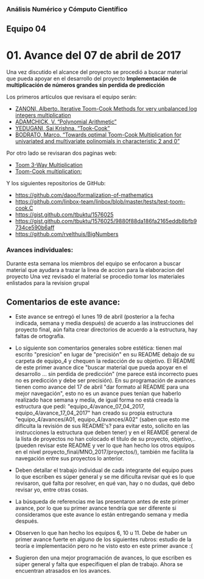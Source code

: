 ### Análisis Numérico y Cómputo Científico

## Equipo 04

# 01. Avance del 07 de abril de 2017

Una vez discutido el alcance del proyecto se procedió a buscar material que pueda apoyar en el desarrollo del proyecto **Implementación de multiplicación de números grandes sin perdida de predicción**

Los primeros  artículos que revisara el equipo serán:

* [ZANONI, Alberto. Iterative Toom-Cook Methods for very unbalanced log integers multiplication](https://www.dropbox.com/s/catd6x49sdc451n/iterative_Toom_Cook.pdf?dl=0)
* [ADAMCHICK, V. “Polynomial Arithmetic”](https://www.dropbox.com/s/xrfrio9wraydpzy/Multiplication_Toom-Cook.pdf?dl=0)
* [YEDUGANI, Sai Krishna. “Took-Cook”](https://www.dropbox.com/s/bwziz0hnv78pgp6/ToomCook.pdf?dl=0) 
* [BODRATO, Marco. “Towards optimal Toom-Cook Multiplication for univariated and multivariate polinomials in characteristic 2 and 0”](http://marco.bodrato.it/papers/Bodrato2007-OptimalToomCookMultiplicationForBinaryFieldAndIntegers.pdf)

Por otro lado se revisaran dos paginas web:

* [Toom 3-Way Multiplication](https://gmplib.org/manual/Toom-3_002dWay-Multiplication.html)
* [Toom-Cook multiplication:](https://en.m.wikipedia.org/wiki/Toom–Cook_multiplication)

Y los siguientes repositorios de GitHub:

* https://github.com/daoo/formalization-of-mathematics
* https://github.com/linbox-team/linbox/blob/master/tests/test-toom-cook.C
* https://gist.github.com/tbuktu/1576025
* https://gist.github.com/tbuktu/1576025/9880f88da186fa2165eddb8bfb9734ce590b6aff
* https://github.com/rvelthuis/BigNumbers

### Avances individuales:

Durante esta semana los miembros del equipo se enfocaron a buscar material que ayudara a trazar la linea de accion para la elaboracion del proyecto
Una vez revisado el material se procedio tomar los materiales enlistados para la revision grupal

## Comentarios de este avance:

* Este avance se entregó el lunes 19 de abril (posterior a la fecha indicada, semana y media después) de acuerdo a las instrucciones del proyecto final, aún falta crear directorios de acuerdo a la estructura, hay faltas de ortografía.

* Lo siguiente son comentarios generales sobre estética: tienen mal escrito "presicion" en lugar de "precisión" en su README debajo de su carpeta de equipo_4 y chequen la redacción de su objetivo. El README de este primer avance dice "buscar material que pueda apoyar en el desarrollo ... sin perdida de predicción" (me parece está incorrecto pues no es predicción y debe ser precisión). En su programación de avances tienen como avance del 17 de abril "dar formato al README para una mejor navegación", esto no es un avance pues tenían que haberlo realizado hace semana y media, de igual forma no está creada la estructura que pedí: "equipo_4/avance_07_04_2017, equipo_4/avance_17_04_2017" han creado su propia estructura "equipo_4/avances/A01, equipo_4/avances/A02" (saben que esto me dificulta la revisión de sus README's? para evitar esto, solicito en las instrucciones la estructura que deben tener) y en el REAMDE general de la lista de proyectos no han colocado el título de su proyecto, objetivo,..(pueden revisar este README y ver lo que han hecho los otros equipos en el nivel proyecto_final/MNO_2017/proyectos/), también me facilita la navegación entre sus proyectos lo anterior.

* Deben detallar el trabajo individual de cada integrante del equipo pues lo que escriben es súper general y se me dificulta revisar qué es lo que revisaron, qué falta por resolver, en qué van, hay o no dudas, qué debo revisar yo, entre otras cosas.

* La búsqueda de referencias me las presentaron antes de este primer avance, por lo que su primer avance tendría que ser diferente si consideramos que este avance lo están entregando semana y media después. 

* Observen lo que han hecho los equipos 6, 10 u 11. Debe de haber un primer avance fuerte en alguno de los siguientes rubros: estudio de la teoría e implementación pero no he visto esto en este primer avance :(

* Sugieron den una mejor programación de avances, lo que escriben es súper general y falta que especifiquen el plan de trabajo. Ahora se encuentran atrasados en los avances.


